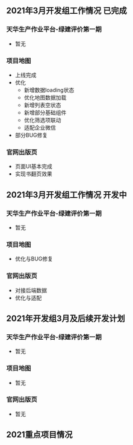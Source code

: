 ## 2021年3月开发组工作情况 已完成

### 天华生产作业平台-绿建评价第一期

- 暂无

### 项目地图

- 上线完成
- 优化
  - 新增数据loading状态
  - 优化地图数据加载
  - 新增列表空状态
  - 新增部分基础组件
  - 优化筛选项联动
  - 适配企业微信
- 部分BUG修复

### 官网出版页

- 页面UI基本完成
- 实现书翻页效果

## 2021年3月开发组工作情况 开发中

### 天华生产作业平台-绿建评价第一期

- 暂无

### 项目地图

- 优化与BUG修复

### 官网出版页

- 对接后端数据
- 优化与适配

## 2021年开发组3月及后续开发计划

### 天华生产作业平台-绿建评价第一期

- 暂无

### 项目地图

- 暂无

### 官网出版页

- 暂无

## 2021重点项目情况
